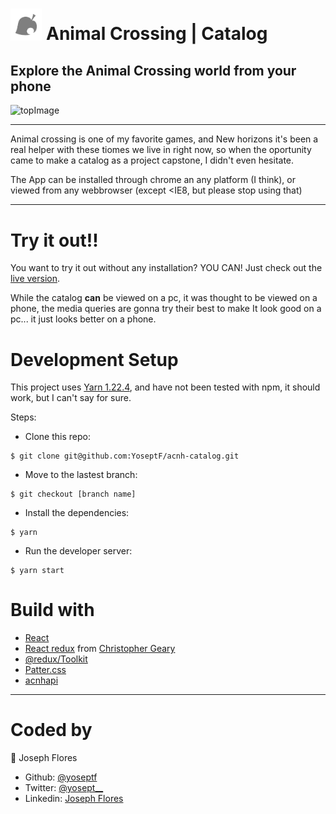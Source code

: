 # <img src="./src/images/logo.svg" width=10%> Animal Crossing | Catalog

## Explore the Animal Crossing world from your phone

![topImage](https://i.imgur.com/xGeg4su.png)

---

Animal crossing is one of my favorite games, and New horizons it's been a real helper with these tiomes we live in right now, so when the oportunity came to make a catalog as a project capstone, I didn't even hesitate.

The App can be installed through chrome an any platform (I think), or viewed from any webbrowser (except <IE8, but please stop using that)

---

# Try it out!!

You want to try it out without any installation? YOU CAN! Just check out the [live version](https://acnh-catalog.herokuapp.com/).

While the catalog __can__ be viewed on a pc, it was thought to be viewed on a phone, the media queries are gonna try their best to make It look good on a pc... it just looks better on a phone.

# Development Setup

This project uses [Yarn 1.22.4](https://classic.yarnpkg.com/en/), and have not been tested with npm, it should work, but I can't say for sure.

Steps: 
- Clone this repo:
```
$ git clone git@github.com:YoseptF/acnh-catalog.git
```
- Move to the lastest branch:
```
$ git checkout [branch name]
```
- Install the dependencies:
```
$ yarn
```
- Run the developer server:
```
$ yarn start
```

# Build with

- [React](https://phaser.io/phaser3)
- [React redux](https://github.com/crgeary/phaser3-webpack-boilerplate) from [Christopher Geary](https://github.com/crgeary)
- [@redux/Toolkit](http://www.limasky.com/)
- [Patter.css](https://webpack.js.org/)
- [acnhapi](https://acnhapi.com/)

---

# Coded by

🧔 Joseph Flores
- Github: [@yoseptf](https://github.com/yoseptf)
- Twitter: [@yosept__](https://twitter.com/yosept__)
- Linkedin: [Joseph Flores](https://www.linkedin.com/in/joseph-flores-vega/)